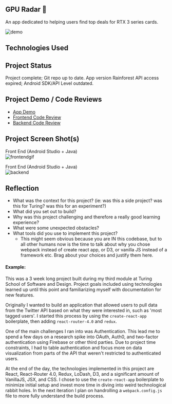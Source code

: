 ## GPU Radar 📡

An app dedicated to helping users find top deals for RTX 3 series cards. 

![demo](https://github.com/BurhanNaveed0/GPU-Radar/assets/81490717/6d729cb8-dd42-4707-8766-a9763027d493)

## Technologies Used

## Project Status
Project complete; Git repo up to date. App version Rainforest API access expired; Android SDK/API Level outdated. 

## Project Demo / Code Reviews

<ul>
    <li><a href="https://youtu.be/uYKIHIpRv1M">App Demo</a></li>
    <li><a href="https://youtu.be/Wfq9cpOj2pw">Frontend Code Review</a></li>
    <li><a href="https://youtu.be/lbJeoeuNTL0">Backend Code Review</a></li>
  </ul>

## Project Screen Shot(s)

Front End (Android Studio + Java) <br />
![frontendgif](https://github.com/BurhanNaveed0/GPU-Radar/assets/81490717/da0ad10f-50ba-4775-a17b-77e2b6892eb2)

Front End (Android Studio + Java) <br />
![backend](https://github.com/BurhanNaveed0/GPU-Radar/assets/81490717/4bd5cc3c-4f9d-4aee-b0e8-1de38d124361)

## Reflection

  - What was the context for this project? (ie: was this a side project? was this for Turing? was this for an experiment?)
  - What did you set out to build?
  - Why was this project challenging and therefore a really good learning experience?
  - What were some unexpected obstacles?
  - What tools did you use to implement this project?
      - This might seem obvious because you are IN this codebase, but to all other humans now is the time to talk about why you chose webpack instead of create react app, or D3, or vanilla JS instead of a framework etc. Brag about your choices and justify them here.  

#### Example:  

This was a 3 week long project built during my third module at Turing School of Software and Design. Project goals included using technologies learned up until this point and familiarizing myself with documentation for new features.  

Originally I wanted to build an application that allowed users to pull data from the Twitter API based on what they were interested in, such as 'most tagged users'. I started this process by using the `create-react-app` boilerplate, then adding `react-router-4.0` and `redux`.  

One of the main challenges I ran into was Authentication. This lead me to spend a few days on a research spike into OAuth, Auth0, and two-factor authentication using Firebase or other third parties. Due to project time constraints, I had to table authentication and focus more on data visualization from parts of the API that weren't restricted to authenticated users.

At the end of the day, the technologies implemented in this project are React, React-Router 4.0, Redux, LoDash, D3, and a significant amount of VanillaJS, JSX, and CSS. I chose to use the `create-react-app` boilerplate to minimize initial setup and invest more time in diving into weird technological rabbit holes. In the next iteration I plan on handrolling a `webpack.config.js` file to more fully understand the build process.
